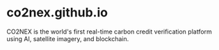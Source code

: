 # co2nex.github.io
CO2NEX is the world's first real-time carbon credit verification platform using AI, satellite imagery, and blockchain.
